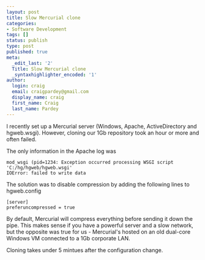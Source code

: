 ```yaml
---
layout: post
title: Slow Mercurial clone
categories:
- Software Development
tags: []
status: publish
type: post
published: true
meta:
  _edit_last: '2'
  Title: Slow Mercurial clone
  _syntaxhighlighter_encoded: '1'
author:
  login: craig
  email: craigpardey@gmail.com
  display_name: craig
  first_name: Craig
  last_name: Pardey
---
```


I recently set up a Mercurial server (Windows, Apache, ActiveDirectory and
hgweb.wsgi). However, cloning our 1Gb repository took an hour or more and
often failed.

The only information in the Apache log was  

	mod_wsgi (pid=1234: Exception occurred processing WSGI script
	'C:/hg/hgweb/hgweb.wsgi'  
	IOError: failed to write data  

The solution was to disable compression by adding the following lines to
hgweb.config  

	[server]  
	preferuncompressed = true  

By default, Mercurial will compress everything before sending it down the
pipe. This makes sense if you have a powerful server and a slow network, but
the opposite was true for us - Mercurial's hosted on an old dual-core Windows
VM connected to a 1Gb corporate LAN.

Cloning takes under 5 mintues after the configuration change.

